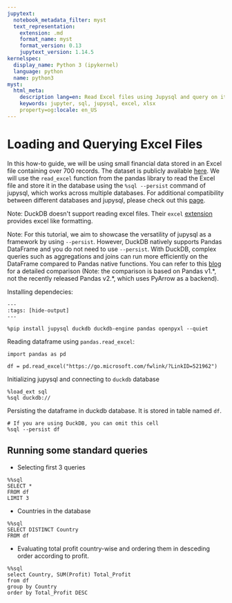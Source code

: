```yaml
---
jupytext:
  notebook_metadata_filter: myst
  text_representation:
    extension: .md
    format_name: myst
    format_version: 0.13
    jupytext_version: 1.14.5
kernelspec:
  display_name: Python 3 (ipykernel)
  language: python
  name: python3
myst:
  html_meta:
    description lang=en: Read Excel files using Jupysql and query on it
    keywords: jupyter, sql, jupysql, excel, xlsx
    property=og:locale: en_US
---
```


# Loading and Querying Excel Files

In this how-to guide, we will be using small financial data stored in an Excel file containing over 700 records. The dataset is publicly available [here](https://go.microsoft.com/fwlink/?LinkID=521962). We will use the `read_excel` function from the pandas library to read the Excel file and store it in the database using the `%sql --persist` command of jupysql, which works across multiple databases. For additional compatibility between different databases and jupysql, please check out this [page](https://jupysql.ploomber.io/en/latest/integrations/compatibility.html).

Note: DuckDB doesn't support reading excel files. Their `excel` [extension](https://duckdb.org/docs/extensions/overview) provides excel like formatting.

Note: For this tutorial, we aim to showcase the versatility of jupysql as a framework by using `--persist`. However, DuckDB natively supports Pandas DataFrame and you do not need to use `--persist`. With DuckDB, complex queries such as aggregations and joins can run more efficiently on the DataFrame compared to Pandas native functions. You can refer to this [blog](https://duckdb.org/2021/05/14/sql-on-pandas.html) for a detailed comparison (Note: the comparison is based on Pandas v1.\*, not the recently released Pandas v2.\*, which uses PyArrow as a backend). 

Installing dependecies:

```{code-cell} ipython3
---
:tags: [hide-output]
---

%pip install jupysql duckdb duckdb-engine pandas openpyxl --quiet
```

Reading dataframe using `pandas.read_excel`:

```{code-cell} ipython3
import pandas as pd

df = pd.read_excel("https://go.microsoft.com/fwlink/?LinkID=521962")
```

Initializing jupysql and connecting to `duckdb` database

```{code-cell} ipython3
%load_ext sql
%sql duckdb://
```

Persisting the dataframe in duckdb database. It is stored in table named `df`.

```{code-cell} ipython3
# If you are using DuckDB, you can omit this cell
%sql --persist df
```

## Running some standard queries
- Selecting first 3 queries

```{code-cell} ipython3
%%sql 
SELECT *
FROM df
LIMIT 3
```

- Countries in the database

```{code-cell} ipython3
%%sql 
SELECT DISTINCT Country
FROM df
```

- Evaluating total profit country-wise and ordering them in desceding order according to profit.

```{code-cell} ipython3
%%sql
select Country, SUM(Profit) Total_Profit
from df
group by Country
order by Total_Profit DESC
```
